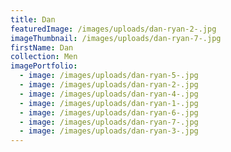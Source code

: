 ```yaml
---
title: Dan
featuredImage: /images/uploads/dan-ryan-2-.jpg
imageThumbnail: /images/uploads/dan-ryan-7-.jpg
firstName: Dan
collection: Men
imagePortfolio:
  - image: /images/uploads/dan-ryan-5-.jpg
  - image: /images/uploads/dan-ryan-2-.jpg
  - image: /images/uploads/dan-ryan-4-.jpg
  - image: /images/uploads/dan-ryan-1-.jpg
  - image: /images/uploads/dan-ryan-6-.jpg
  - image: /images/uploads/dan-ryan-7-.jpg
  - image: /images/uploads/dan-ryan-3-.jpg
---
```


